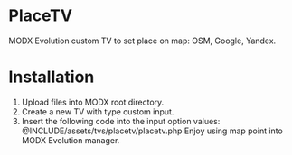 PlaceTV
=======

MODX Evolution custom TV to set place on map: OSM, Google, Yandex.

Installation
============
1. Upload files into MODX root directory.
2. Create a new TV with type custom input.
3. Insert the following code into the input option values: @INCLUDE/assets/tvs/placetv/placetv.php
Enjoy using map point into MODX Evolution manager.
